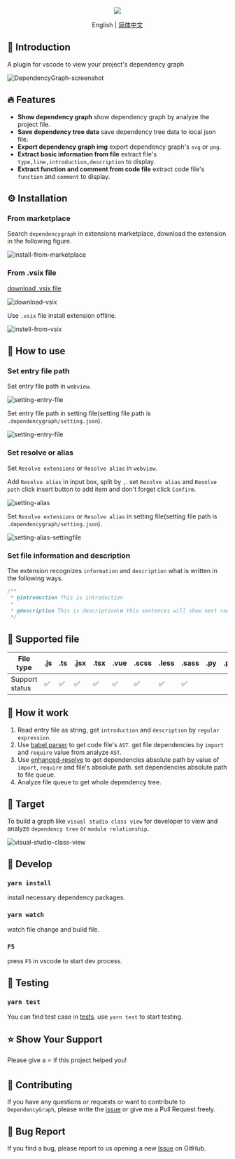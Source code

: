 <p align="middle" ><img src="https://github.com/sz-p/vscode-dependencyGraph/raw/HEAD/doc/logowithtext.png"/></p>

<p align="center">
</p>

<p align='center'>
English | <a href="https://github.com/sz-p/vscode-dependencyGraph/blob/master/README-zh-CN.md">简体中文</a>
</p>

## 📝 Introduction

A plugin for vscode to view your project's dependency graph

![DependencyGraph-screenshot](https://github.com/sz-p/vscode-dependencyGraph/raw/HEAD/doc/dependencyGraph.gif)

## 🔥 Features

* **Show dependency graph** show dependency graph by analyze the project file.
* **Save dependency tree data** save dependency tree data to local json file.
* **Export dependency graph img** export dependency graph's `svg` or `png`.
* **Extract basic information from file** extract file's `type,line,introduction,description` to display.
* **Extract function and comment from code file** extract code file's `function` and `comment` to display.

## ⚙️ Installation

### From marketplace

Search `dependencygraph` in extensions marketplace, download the extension in the following figure.

![install-from-marketplace](https://github.com/sz-p/vscode-dependencyGraph/raw/HEAD/doc/insteall-from-marketplace.png)

### From .vsix file

[download .vsix file](https://marketplace.visualstudio.com/items?itemName=sz-p.dependencygraph)

![download-vsix](https://github.com/sz-p/vscode-dependencyGraph/raw/HEAD/doc/download-vsix.png)

Use `.vsix` file install extension offline.

![instell-from-vsix](https://github.com/sz-p/vscode-dependencyGraph/raw/HEAD/doc/instell-from-vsix.png)

## 🚀 How to use

### Set entry file path

Set entry file path in `webview`.

![setting-entry-file](https://github.com/sz-p/vscode-dependencyGraph/raw/HEAD/doc/setting-entry-file-gui.png)

Set entry file path in setting file(setting file path is `.dependencygraph/setting.json`).

![setting-entry-file](https://github.com/sz-p/vscode-dependencyGraph/raw/HEAD/doc/setting-entry-file-settingfile.png)

### Set resolve or alias

Set `Resolve extensions` or `Resolve alias` in `webview`.

Add `Resolve alias` in input box, split by `,`. set `Resolve alias` and `Resolve path` click insert button to add item and don't forget click `Confirm`.

![setting-alias](https://github.com/sz-p/vscode-dependencyGraph/raw/HEAD/doc/setting-alias.png)

Set `Resolve extensions` or `Resolve alias` in setting file(setting file path is `.dependencygraph/setting.json`).

![setting-alias-settingfile](https://github.com/sz-p/vscode-dependencyGraph/raw/HEAD/doc/setting-alias-settingfile.png)

### Set file information and description

The extension recognizes `information` and `description` what is written in the following ways.

```js
/**
 * @introduction This is introduction
 *
 * @description This is description\n this sentences will show next row
 */
```

## 📝 Supported file

| File type | .js  | .ts  | .jsx | .tsx | .vue | .scss | .less | .sass | .py  | .php | .go  |
| -------- | ---- | ---- | ---- | ---- | ---- | ----- | ----- | ----- | ---- | ---- | ---- |
| Support status | ✅    | ✅    | ✅    | ✅    | ✅    | ✅     | ✅     | ✅     |      |      |      |

## 📝 How it work

1. Read entry file as string, get `introduction` and `description` by `regular expression`.
2. Use [babel parser](https://github.com/babel/babel/tree/main/packages/babel-parser) to get code file's `AST`. get file dependencies by `import` and `require` value from analyze `AST`.
3. Use [enhanced-resolve](https://github.com/webpack/enhanced-resolve) to get dependencies absolute path by value of `import`, `require` and file's absolute path. set dependencies absolute path to file queue.
4. Analyze file queue to get whole dependency tree.

##  🌌 Target 

To build a graph like `visual studio class view` for developer to view and analyze `dependency tree` or `module relationship`.

![visual-studio-class-view](https://github.com/sz-p/vscode-dependencyGraph/raw/HEAD/doc/visual-studio-class-view.png)

## 🔧  Develop

### `yarn install`

install necessary dependency packages.

### `yarn watch`

watch file change and build file.

### `F5`

press `F5` in vscode to start dev process.

## 🚦 Testing

### `yarn test`

You can find test case in [tests](https://github.com/sz-p/vscode-dependencyGraph/tree/master/tests). use `yarn test` to start testing.

## ⭐️ Show Your Support
Please give a ⭐️ if this project helped you!

## 👏 Contributing

If you have any questions or requests or want to contribute to `DependencyGraph`, please write the [issue](https://github.com/sz-p/vscode-dependencyGraph/issues) or give me a Pull Request freely.

## 🐞 Bug Report

If you find a bug, please report to us opening a new [Issue](https://github.com/sz-p/vscode-dependencyGraph/issues) on GitHub.
